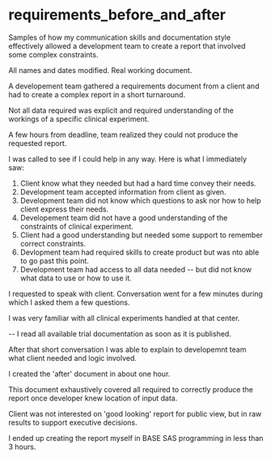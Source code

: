 requirements_before_and_after
=============================

Samples of how my communication skills  and documentation style effectively allowed a development team to create a report that involved some complex constraints.

All names and dates modified. Real working document.

A developement team gathered a requirements document from a client and had to create a complex report in a short turnaround.

Not all data required was explicit and required understanding of the workings of a specific clinical experiment.

A few hours from deadline, team realized they could not produce the requested report.

I was called to see if I could help in any way. Here is what I immediately saw:

1) Client know what they needed but had a hard time convey their needs.
2) Development team accepted information from client as given.
3) Development team did not know which questions to ask nor how to help client express their needs.
4) Developement team did not have a good understanding of the constraints of clinical experiment.
5) Client had a good understanding but needed some support to remember correct constraints.
6) Devlopment team had required skills to create product but was nto able to go past this point.
7) Development team had access to all data needed -- but did not know what data to use or how to use it.

I requested to speak with client. Conversation went for a few minutes during which I asked them a few questions.

I was very familiar with all clinical experiments handled at that center.

-- I read all available trial documentation as soon as it is published.

After that short conversation I was able to explain to developemnt team what client needed and logic involved.

I created the 'after' document in about one hour.

This document exhaustively covered all required to correctly produce the report once developer knew location of input data.

Client was not interested on 'good looking' report for public view, but in raw results to support executive decisions.

I ended up creating the report myself in BASE SAS programming in less than 3 hours.
